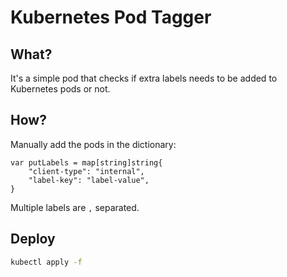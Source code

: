 # Kubernetes Pod Tagger

## What?

It's a simple pod that checks if extra labels needs to be added to Kubernetes pods or not.

## How?

Manually add the pods in the dictionary:

```
var putLabels = map[string]string{
	"client-type": "internal",
	"label-key": "label-value",
}
```

Multiple labels are `,` separated.

## Deploy


```sh
kubectl apply -f 
```